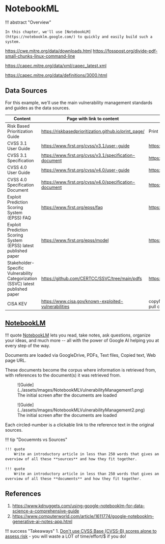 # NotebookML

!!! abstract "Overview"

    In this chapter, we'll use [NotebookLM](https://notebooklm.google.com/) to quickly and easily build such a system.


https://cwe.mitre.org/data/downloads.html
    https://fosspost.org/divide-pdf-small-chunks-linux-command-line

https://capec.mitre.org/data/xml/capec_latest.xml

https://capec.mitre.org/data/definitions/3000.html

## Data Sources

For this example, we'll use the main vulnerability management standards and guides as the data sources.






| **Content**                                                                     | **Page with link to content**                          | **Direct Link**                                                                                     |
|---------------------------------------------------------------------------------|--------------------------------------------------------|-----------------------------------------------------------------------------------------------------|
| Risk Based Prioritization Guide                                                 | https://riskbasedprioritization.github.io/print_page/  | Print - Save to PDF                                                                                 |
| CVSS 3.1 User Guide                                                             | https://www.first.org/cvss/v3.1/user-guide             | https://www.first.org/cvss/v3-1/cvss-v31-user-guide_r1.pdf                                          |
| CVSS 3.1 Specification                                                          | https://www.first.org/cvss/v3.1/specification-document | https://www.first.org/cvss/v3-1/cvss-v31-specification_r1.pdf                                       |
| CVSS 4.0 User Guide                                                             | https://www.first.org/cvss/v4.0/user-guide             | https://www.first.org/cvss/v4-0/cvss-v40-user-guide.pdf                                             |
| CVSS 4.0 Specification Document                                                 | https://www.first.org/cvss/v4.0/specification-document | https://www.first.org/cvss/v4-0/cvss-v40-specification.pdf                                          |
| Exploit Prediction Scoring System (EPSS) FAQ                                    | https://www.first.org/epss/faq                         | https://www.first.org/epss/faq                                                                      |
| Exploit Prediction Scoring System (EPSS) latest published paper                 | https://www.first.org/epss/model                       | https://arxiv.org/pdf/2302.14172                                                                    |
| Stakeholder-Specific Vulnerability Categorization (SSVC) latest published paper | https://github.com/CERTCC/SSVC/tree/main/pdfs          | https://github.com/CERTCC/SSVC/blob/main/pdfs/ssvc_2_1_draft.pdf                                    |
| CISA KEV                                                                        | https://www.cisa.gov/known-exploited-vulnerabilities   | copyNpaste text to a file cisakev.txt because NotebookML cannot pull content directly from the page |


## [NotebookLM](https://notebooklm.google.com/)


!!! quote
    [NotebookLM](https://notebooklm.google.com/) lets you read, take notes, ask questions, organize your ideas, and much more -- all with the power of Google AI helping you at every step of the way.


Documents are loaded via GoogleDrive, PDFs, Text files, Copied text, Web page URL.

These documents become the corpus where information is retrieved from, with references to the document(s) it was retrieved from.




<figure markdown>
![Guide](../assets/images/NotebookMLVulnerabilityManagement1.png)
<figcaption>The initial screen after the documents are loaded</figcaption>
</figure>

<figure markdown>
![Guide](../assets/images/NotebookMLVulnerabilityManagement2.png)
<figcaption>The initial screen after the documents are loaded</figcaption>
</figure>

Each circled-number is a clickable link to the reference text in the original sources.

!!! tip "Docuemnts vs Sources"
    
    
    !!! quote 
        Write an introductory article in less than 250 words that gives an overview of all these **sources** and how they fit together. 
    
    !!! quote 
        Write an introductory article in less than 250 words that gives an overview of all these **documents** and how they fit together. 

## References

1. https://www.kdnuggets.com/using-google-notebooklm-for-data-science-a-comprehensive-guide
2. https://www.computerworld.com/article/1611774/google-notebooklm-generative-ai-notes-app.html

!!! success "Takeaways"
    1. [Don't use CVSS Base (CVSS-B) scores alone to assess risk](https://www.first.org/cvss/v4.0/user-guide#CVSS-Base-Score-CVSS-B-Measures-Severity-not-Risk) - you will waste a LOT of time/effort/$ if you do! 


  

  

  
